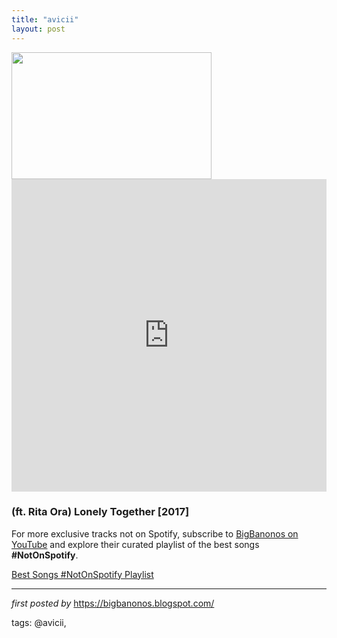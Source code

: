 ```yaml
---
title: "avicii"
layout: post
---
```

<div class="separator" >
<a href="https://ksassets.timeincuk.net/wp/uploads/sites/55/2018/04/rita-ora-avicii-920x584.jpg" imageanchor="1"><img border="0" data-original-height="508" data-original-width="800" height="203" src="https://ksassets.timeincuk.net/wp/uploads/sites/55/2018/04/rita-ora-avicii-920x584.jpg" width="320" /></a></div>
<iframe allow="autoplay; encrypted-media" allowfullscreen="" frameborder="0" height="500" src="https://www.youtube.com/embed/videoseries?list=PLtuNtuTatqI2OTac_et17vTdER1VnG76x" width="100%"></iframe><br />
<h3>
(ft. Rita Ora) Lonely Together [2017]</h3>


<!--Subscribe and Playlist Links-->
<div>
    <p>For more exclusive tracks not on Spotify, subscribe to <a href="https://www.youtube.com/@BigBanonos" target="_blank">BigBanonos on YouTube</a> and explore their curated playlist of the best songs <strong>#NotOnSpotify</strong>.</p>
    <p><a href="https://www.youtube.com/playlist?list=PLtuNtuTatqI0kFahUCbtbfenC_ET5O_tr" target="_blank">Best Songs #NotOnSpotify Playlist<br /></a></p></div>

<hr />

<p><em>first posted by</em> <a href="https://bigbanonos.blogspot.com/" rel="noopener" target="_new">https://bigbanonos.blogspot.com/</a></p>

<p>tags: @avicii,</p>
